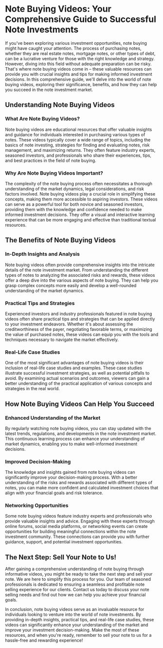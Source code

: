 # Note Buying Videos: Your Comprehensive Guide to Successful Note Investments

If you've been exploring various investment opportunities, note buying might have caught your attention. The process of purchasing notes, whether they are real estate notes, mortgage notes, or other types of debt, can be a lucrative venture for those with the right knowledge and strategy. However, diving into this field without adequate preparation can be risky. That's where note buying videos come in – these valuable resources can provide you with crucial insights and tips for making informed investment decisions. In this comprehensive guide, we'll delve into the world of note buying videos, exploring their significance, benefits, and how they can help you succeed in the note investment market.

## Understanding Note Buying Videos

### What Are Note Buying Videos?

Note buying videos are educational resources that offer valuable insights and guidance for individuals interested in purchasing various types of notes. These videos typically cover a wide range of topics, including the basics of note investing, strategies for finding and evaluating notes, risk management, and maximizing returns. They often feature industry experts, seasoned investors, and professionals who share their experiences, tips, and best practices in the field of note buying.

### Why Are Note Buying Videos Important?

The complexity of the note buying process often necessitates a thorough understanding of the market dynamics, legal considerations, and risk factors involved. Note buying videos play a crucial role in simplifying these concepts, making them more accessible to aspiring investors. These videos can serve as a powerful tool for both novice and seasoned investors, providing them with the knowledge and confidence needed to make informed investment decisions. They offer a visual and interactive learning experience that can be more engaging and effective than traditional textual resources.

## The Benefits of Note Buying Videos

### In-Depth Insights and Analysis

Note buying videos often provide comprehensive insights into the intricate details of the note investment market. From understanding the different types of notes to analyzing the associated risks and rewards, these videos offer a deep dive into the various aspects of note buying. They can help you grasp complex concepts more easily and develop a well-rounded understanding of the market dynamics.

### Practical Tips and Strategies

Experienced investors and industry professionals featured in note buying videos often share practical tips and strategies that can be applied directly to your investment endeavors. Whether it's about assessing the creditworthiness of the payer, negotiating favorable terms, or maximizing the value of purchased notes, these videos can equip you with the tools and techniques necessary to navigate the market effectively.

### Real-Life Case Studies

One of the most significant advantages of note buying videos is their inclusion of real-life case studies and examples. These case studies illustrate successful investment strategies, as well as potential pitfalls to avoid. By examining actual scenarios and outcomes, viewers can gain a better understanding of the practical application of various concepts and strategies in the real world.

## How Note Buying Videos Can Help You Succeed

### Enhanced Understanding of the Market

By regularly watching note buying videos, you can stay updated with the latest trends, regulations, and developments in the note investment market. This continuous learning process can enhance your understanding of market dynamics, enabling you to make well-informed investment decisions.

### Improved Decision-Making

The knowledge and insights gained from note buying videos can significantly improve your decision-making process. With a better understanding of the risks and rewards associated with different types of notes, you can make more confident and calculated investment choices that align with your financial goals and risk tolerance.

### Networking Opportunities

Some note buying videos feature industry experts and professionals who provide valuable insights and advice. Engaging with these experts through online forums, social media platforms, or networking events can create opportunities for building meaningful connections within the note investment community. These connections can provide you with further guidance, support, and potential investment opportunities.

## The Next Step: Sell Your Note to Us!

After gaining a comprehensive understanding of note buying through informative videos, you might be ready to take the next step and sell your note. We are here to simplify this process for you. Our team of seasoned professionals is dedicated to ensuring a seamless and profitable note selling experience for our clients. Contact us today to discuss your note selling needs and find out how we can help you achieve your financial goals.

In conclusion, note buying videos serve as an invaluable resource for individuals looking to venture into the world of note investments. By providing in-depth insights, practical tips, and real-life case studies, these videos can significantly enhance your understanding of the market and improve your investment decision-making. Make the most of these resources, and when you're ready, remember to sell your note to us for a hassle-free and rewarding experience!